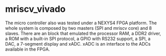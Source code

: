 # mriscv_vivado

The micro controller also was tested under a NEXYS4 FPGA platform. The whole system is composed by two masters (SPI and mriscv core) and 8 slaves. There are an block that emulated the processor RAM, a DDR2 driver, a ROM with a built-in SPI protocol, a GPIO with RS232 support, a SPI, a DAC, a 7-segment display and xADC. xADC is an interface to the ADCs available in the FPGA.
